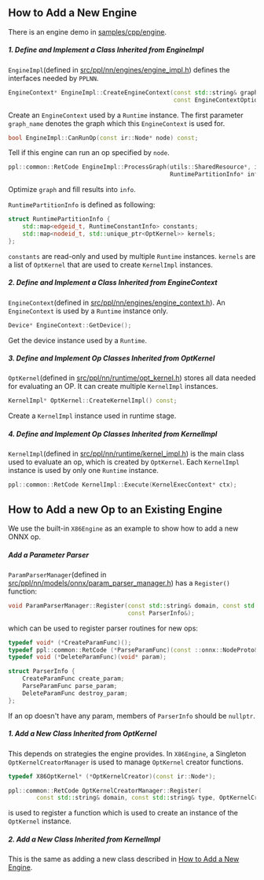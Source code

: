 ## How to Add a New Engine

There is an engine demo in [samples/cpp/engine](samples/cpp/engine).

##### 1. Define and Implement a Class Inherited from EngineImpl

`EngineImpl`(defined in [src/ppl/nn/engines/engine_impl.h](src/ppl/nn/engines/engine_impl.h)) defines the interfaces needed by `PPLNN`.

```c++
EngineContext* EngineImpl::CreateEngineContext(const std::string& graph_name,
                                               const EngineContextOptions&);
```

Create an `EngineContext` used by a `Runtime` instance. The first parameter `graph_name` denotes the graph which this `EngineContext` is used for.

```c++
bool EngineImpl::CanRunOp(const ir::Node* node) const;
```

Tell if this engine can run an op specified by `node`.

```c++
ppl::common::RetCode EngineImpl::ProcessGraph(utils::SharedResource*, ir::Graph* graph,
                                              RuntimePartitionInfo* info);
```

Optimize `graph` and fill results into `info`.

`RuntimePartitionInfo` is defined as following:

```c++
struct RuntimePartitionInfo {
    std::map<edgeid_t, RuntimeConstantInfo> constants;
    std::map<nodeid_t, std::unique_ptr<OptKernel>> kernels;
};
```

`constants` are read-only and used by multiple `Runtime` instances. `kernels` are a list of `OptKernel` that are used to create `KernelImpl` instances.

##### 2. Define and Implement a Class Inherited from EngineContext

`EngineContext`(defined in [src/ppl/nn/engines/engine_context.h](src/ppl/nn/engines/engine_context.h)). An `EngineContext` is used by a `Runtime` instance only.

```c++
Device* EngineContext::GetDevice();
```

Get the device instance used by a `Runtime`.

##### 3. Define and Implement Op Classes Inherited from OptKernel

`OptKernel`(defined in [src/ppl/nn/runtime/opt_kernel.h](src/ppl/nn/runtime/opt_kernel.h)) stores all data needed for evaluating an OP. It can create multiple `KernelImpl` instances.

```c++
KernelImpl* OptKernel::CreateKernelImpl() const;
```

Create a `KernelImpl` instance used in runtime stage.

##### 4. Define and Implement Op Classes Inherited from KernelImpl

`KernelImpl`(defined in [src/ppl/nn/runtime/kernel_impl.h](src/ppl/nn/runtime/kernel_impl.h)) is the main class used to evaluate an op, which is created by `OptKernel`. Each `KernelImpl` instance is used by only one `Runtime` instance.

```c++
ppl::common::RetCode KernelImpl::Execute(KernelExecContext* ctx);
```

## How to Add a new Op to an Existing Engine

We use the built-in `X86Engine` as an example to show how to add a new ONNX op.

##### Add a Parameter Parser

`ParamParserManager`(defined in [src/ppl/nn/models/onnx/param_parser_manager.h](src/ppl/nn/models/onnx/param_parser_manager.h)) has a `Register()` function:

```c++
void ParamParserManager::Register(const std::string& domain, const std::string& op_type,
                                  const ParserInfo&);
```

which can be used to register parser routines for new ops:

```c++
typedef void* (*CreateParamFunc)();
typedef ppl::common::RetCode (*ParseParamFunc)(const ::onnx::NodeProto&, void* param, ir::Node*, ir::GraphTopo*);
typedef void (*DeleteParamFunc)(void* param);

struct ParserInfo {
    CreateParamFunc create_param;
    ParseParamFunc parse_param;
    DeleteParamFunc destroy_param;
};
```

If an op doesn't have any param, members of `ParserInfo` should be `nullptr`.

##### 1. Add a New Class Inherited from OptKernel

This depends on strategies the engine provides. In `X86Engine`, a Singleton `OptKernelCreatorManager` is used to manage `OptKernel` creator functions.

```c++
typedef X86OptKernel* (*OptKernelCreator)(const ir::Node*);

ppl::common::RetCode OptKernelCreatorManager::Register(
        const std::string& domain, const std::string& type, OptKernelCreator);
```

is used to register a function which is used to create an instance of the `OptKernel` instance.

##### 2. Add a New Class Inherited from KernelImpl

This is the same as adding a new class described in [How to Add a New Engine](#how-to-add-a-new-engine).
